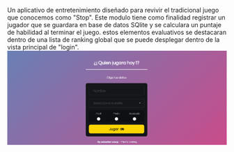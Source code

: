 Un aplicativo de entretenimiento diseñado para revivir el tradicional juego que conocemos como "Stop". Este modulo tiene como finalidad registrar un jugador que se guardara
en base de datos SQlite y se calculara un puntaje de habilidad al terminar el juego. estos elementos evaluativos se destacaran dentro de una lista de ranking global
que se puede desplegar dentro de la vista principal de "login". 
![](https://github.com/sebasquez123/StopGameApp/blob/main/Figura-inicio.png)




